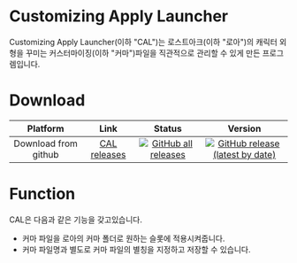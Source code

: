 # Customizing Apply Launcher

Customizing Apply Launcher(이하 "CAL")는 로스트아크(이하 "로아")의 캐릭터 외형을 꾸미는 커스터마이징(이하 "커마")파일을 직관적으로 관리할 수 있게 만든 프로그렘입니다.

Download
======
Platform | Link | Status | Version
:---:|:---:|:---:|:---:
Download from github | [CAL releases](https://github.com/CSense-O2/CAL/releases) | [![GitHub all releases](https://img.shields.io/github/downloads/CSense-O2/CAL/total?color=Bright%20Green&label=Downloads&logo=GIthub&style=flat-square)](https://github.com/CSense-O2/CAL/releases)| [![GitHub release (latest by date)](https://img.shields.io/github/v/release/CSense-O2/CAL?label=Latest%20Version&style=social)](https://github.com/CSense-O2/CAL/releases)

Function
======
CAL은 다음과 같은 기능을 갖고있습니다.
+ 커마 파일을 로아의 커마 폴더로 원하는 슬롯에 적용시켜줍니다.
+ 커마 파일명과 별도로 커마 파일의 별칭을 지정하고 저장할 수 있습니다.

